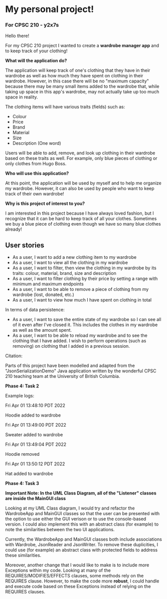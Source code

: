 # My personal project!

### For CPSC 210 - y2x7s

Hello there!

For my CPSC 210 project I wanted to create a **wardrobe manager app** and to keep track of your clothing!

**What will the application do?**

The application will keep track of one's clothing that they have in their wardrobe as well as how much they
have spent on clothing in their wardrobe. However, in this case there will be no "maximum capacity" because
there may be many small items added to the wardrobe that, while taking up space in this app's wardrobe,
may not actually take up too much space in reality.

The clothing items will have various traits (fields) such as:
- Colour
- Price
- Brand
- Material
- Size 
- Description (One word)

Users will be able to add, remove, and look up clothing in their wardrobe based on these traits as well. For example,
only blue pieces of clothing or only clothes from Hugo Boss.

**Who will use this application?**

At this point, the application will be used by myself and to help me organize my wardrobe. However, it can also
be used by people who want to keep track of their own wardrobe!

**Why is this project of interest to you?**

I am interested in this project because I have always loved fashion, but I recognize that it can be hard
to keep track of all your clothes. Sometimes we buy a blue piece of clothing even though we have so many 
blue clothes already!
## User stories
- As a user, I want to add a new clothing item to my wardrobe
- As a user, I want to view all the clothing in my wardrobe
- As a user, I want to filter, then view the clothing in my wardrobe by its traits: colour, material, brand, size
and description
- As a user, I want to filter clothing by their price by setting a range with minimum and maximum endpoints
- As a user, I want to be able to remove a piece of clothing from my wardrobe (lost, donated, etc.)
- As a user, I want to view how much I have spent on clothing in total


In terms of data persistence:

- As a user, I want to save the entire state of my wardrobe so I can see all of it even after I've closed it. This 
includes the clothes in my wardrobe as well as the amount spent.
- As a user, I want to be able to reload my wardrobe and to see the clothing that I have added. I wish to perform 
operations (such as removing) on clothing that I added in a previous session.

Citation:

Parts of this project have been modelled and adapted from the "JsonSerializationDemo" Java application written by 
the wonderful CPSC 210 teaching team at the University of British Columbia.

**Phase 4: Task 2**

Example logs:

Fri Apr 01 13:48:10 PDT 2022

Hoodie added to wardrobe

Fri Apr 01 13:49:00 PDT 2022

Sweater added to wardrobe

Fri Apr 01 13:49:04 PDT 2022

Hoodie removed

Fri Apr 01 13:50:12 PDT 2022

Hat added to wardrobe

**Phase 4: Task 3**

**Important Note: In the UML Class Diagram, all of the "Listener" classes are inside the 
MainGUI class**

Looking at my UML Class diagram, I would try and refactor the WardrobeApp and MainGUI classes
so that the user can be presented with the option to use either the GUI verison or to use the console-based version.
I could also implement this with an abstract class (for example) to note the similarities between the two
UI applications.

Currently, the WardrobeApp and MainGUI classes both include associations with Wardrobe, JsonReader and JsonWriter. 
To remove these duplicities, I could use (for example) an abstract class with protected
fields to address these similarities.

Moreover, another change that I would like to make is to include more Exceptions within my code.
Looking at many of the REQUIRES/MODIFIES/EFFECTS clauses, some methods rely on the REQUIRES clause. However,
to make the code more **robust**, I could handle and execute code based on these Exceptions instead of 
relying on the REQUIRES clauses.



 


